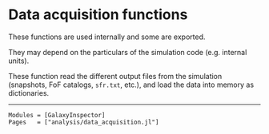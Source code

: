 # Data acquisition functions

These functions are used internally and some are exported. 

They may depend on the particulars of the simulation code (e.g. internal units).

These function read the different output files from the simulation (snapshots, FoF catalogs, `sfr.txt`, etc.), and load the data into memory as dictionaries.

---

```@autodocs
Modules = [GalaxyInspector]
Pages   = ["analysis/data_acquisition.jl"]
```
